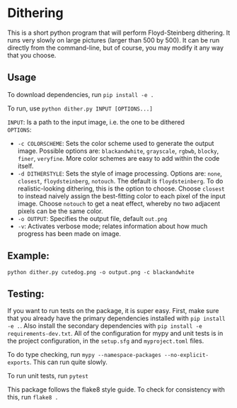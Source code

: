 Dithering
====

This is a short python program that will perform Floyd-Steinberg dithering.
It runs very slowly on large pictures (larger than 500 by 500). It can be run directly from
the command-line, but of course, you may modify it any way that you choose.

Usage
-----

To download dependencies, run `pip install -e .`

To run, use `python dither.py INPUT [OPTIONS...]`  
  
`INPUT`: Is a path to the input image, i.e. the one to be dithered  
`OPTIONS`:  
  * `-c COLORSCHEME`: Sets the color scheme used to generate the output image. Possible options are:
    `blackandwhite`, `grayscale`, `rgbwb`, `blocky`, `finer`, `veryfine`. More color schemes are easy to add within the code itself.  
  * `-d DITHERSTYLE`: Sets the style of image processing. Options are: `none`, `closest`, `floydsteinberg`, `notouch`. The default is `floydsteinberg`. To do realistic-looking dithering, this is the option to choose. Choose `closest` to instead naively assign the best-fitting color to each pixel of the input image. Choose `notouch` to get a neat effect, whereby no two adjacent pixels can be the same color.
  * `-o OUTPUT`: Specifies the output file, default `out.png` 
  * `-v`: Activates verbose mode; relates information about how much progress has been made on image.  

Example:
----

`python dither.py cutedog.png -o output.png -c blackandwhite`

Testing:
----

If you want to run tests on the package, it is super easy. First, make sure that you already have the primary dependencies installed
with `pip install -e .`. Also install the secondary dependencies with `pip install -e requirements-dev.txt`. All of the configuration
for mypy and unit tests is in the project configuration, in the `setup.sfg` and `myproject.toml` files.

To do type checking, run `mypy --namespace-packages --no-explicit-exports`. This can run quite slowly.

To run unit tests, run `pytest`

This package follows the flake8 style guide. To check for consistency with this, run `flake8 .`